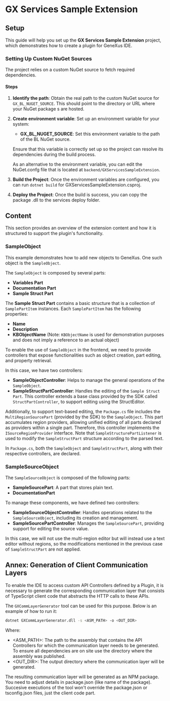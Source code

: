 # GX Services Sample Extension

## Setup

This guide will help you set up the **GX Services Sample Extension** project, which demonstrates how to create a plugin for GeneXus IDE.

### Setting Up Custom NuGet Sources

The project relies on a custom NuGet source to fetch required dependencies.

#### Steps

1. **Identify the path**: Obtain the real path to the custom NuGet source for `GX_BL_NUGET_SOURCE`. This should point to the directory or URL where your NuGet package s are hosted.

2. **Create environment variable**: Set up an environment variable for your system:

   - **GX_BL_NUGET_SOURCE**: Set this environment variable to the path of the BL NuGet source.

   Ensure that this variable is correctly set up so the project can resolve its dependencies during the build process.

   As an alternative to the environment variable, you can edit the NuGet.confg file that is located at `backend/GXServicesSampleExtension`.

3. **Build the Project**: Once the environment variables are configured, you can run ```dotnet build``` for GXServicesSampleExtension.csproj. 

4. **Deploy the Project**: Once the build is success, you can copy the package .dll to the services deploy folder.

## Content

This section provides an overview of the extension content and how it is structured to support the plugin's functionality.

### SampleObject

This example demonstrates how to add new objects to GeneXus. One such object is the `SampleObject`.

The `SampleObject` is composed by several parts:
- **Variables Part**
- **Documentation Part**
- **Sample Struct Part**

The **Sample Struct Part** contains a basic structure that is a collection of `SamplePartItem` instances. Each `SamplePartItem` has the following properties:
- **Name**
- **Description**
- **KBObjectName** (Note: `KBObjectName` is used for demonstration purposes and does not imply a reference to an actual object)

To enable the use of `SampleObject` in the frontend, we need to provide controllers that expose functionalities such as object creation, part editing, and property retrieval.

In this case, we have two controllers:
- **SampleObjectController**: Helps to manage the general operations of the `SampleObject`.
- **SampleStructPartController**: Handles the editing of the `Sample Struct Part`. This controller extends a base class provided by the SDK called `StructPartController`, to support editing using the StructEditor.

Additionally, to support text-based editing, the `Package.cs` file includes the `MultiRegionSourcePart` (provided by the SDK) to the `SampleObject`. This part accumulates region providers, allowing unified editing of all parts declared as providers within a single part. Therefore, this controller implements the `ISourceRegionProvider` interface. Note that `SampleStructurePartListener` is used to modify the `SampleStructPart` structure according to the parsed text.

In `Package.cs`, both the `SampleObject` and `SampleStructPart`, along with their respective controllers, are declared.

### SampleSourceObject

The `SampleSourceObject` is composed of the following parts:
- **SampleSourcePart**: A part that stores plain text.
- **DocumentationPart**

To manage these components, we have defined two controllers:
- **SampleSourceObjectController**: Handles operations related to the `SampleSourceObject`, including its creation and management.
- **SampleSourcePartController**: Manages the `SampleSourcePart`, providing support for editing the source value.

In this case, we will not use the multi-region editor but will instead use a text editor without regions, so the modifications mentioned in the previous case of `SampleStructPart` are not applied.

## Annex: Generation of Client Communication Layers

To enable the IDE to access custom API Controllers defined by a Plugin, it is necessary to generate the corresponding communication layer that consists of TypeScript client code that abstracts the HTTP calls to these APIs.

The `GXCommLayerGenerator` tool can be used for this purpose. Below is an example of how to run it:

   ```bash
   dotnet GXCommLayerGenerator.dll -s <ASM_PATH> -o <OUT_DIR>
   ```

Where:

- <ASM_PATH>: The path to the assembly that contains the API Controllers for which the communication layer needs to be generated. To ensure all dependencies are on site use the directory where the assembly was published.
- <OUT_DIR>: The output directory where the communication layer will be generated.

The resulting communication layer will be generated as an NPM package. You need to adjust details in package.json (like name of the package). Succesive executions of the tool won't override the package.json or tsconfig.json files, just the client code part.
